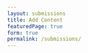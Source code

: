 ```yaml
---
layout: submissions
title: Add Content
featuredPage: true
form: true
permalink: /submissions/
---
```

